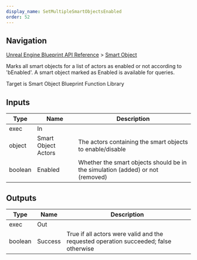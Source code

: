```yaml
---
display_name: SetMultipleSmartObjectsEnabled
order: 52
---
```

## Navigation

[Unreal Engine Blueprint API Reference](https://dev.epicgames.com/documentation/en-us/unreal-engine/BlueprintAPI) > [Smart Object](https://dev.epicgames.com/documentation/en-us/unreal-engine/BlueprintAPI/SmartObject)

Marks all smart objects for a list of actors as enabled or not according to 'bEnabled'. A smart object marked as Enabled is available for queries.

Target is Smart Object Blueprint Function Library

## Inputs

| Type | Name | Description |
| --- | --- | --- |
| exec | In |  |
| object | Smart Object Actors | The actors containing the smart objects to enable/disable |
| boolean | Enabled | Whether the smart objects should be in the simulation (added) or not (removed) |

## Outputs

| Type | Name | Description |
| --- | --- | --- |
| exec | Out |  |
| boolean | Success | True if all actors were valid and the requested operation succeeded; false otherwise |
